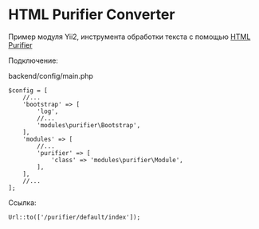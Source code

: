 HTML Purifier Converter
=======================

Пример модуля Yii2, инструмента обработки текста с помощью [HTML Purifier](http://www.yiiframework.com/doc-2.0/yii-helpers-htmlpurifier.html)

Подключение:

backend/config/main.php
```
$config = [
    //...
    'bootstrap' => [
        'log',
        //...
        'modules\purifier\Bootstrap',
    ],
    'modules' => [
        //...
        'purifier' => [
            'class' => 'modules\purifier\Module',
        ],
    ],
    //...
];
```
Ссылка:
```
Url::to(['/purifier/default/index']);
```

